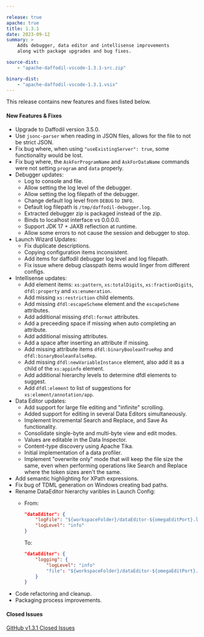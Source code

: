 ```yaml
---

release: true
apache: true
title: 1.3.1
date: 2023-09-12
summary: >
    Adds debugger, data editor and intellisense improvements
    along with package upgrades and bug fixes.

source-dist:
    - "apache-daffodil-vscode-1.3.1-src.zip"

binary-dist:
    - "apache-daffodil-vscode-1.3.1.vsix"
---
```


This release contains new features and fixes listed below.

#### New Features & Fixes

* Upgrade to Daffodil version 3.5.0.
* Use `jsonc-parser` when reading in JSON files, allows for the file to not be strict JSON.
* Fix bug where, when using `"useExistingServer": true`, some functionality would be lost.
* Fix bug where, the `AskForProgramName` and `AskForDataName` commands were not setting `program` and `data` properly.
* Debugger updates:
    * Log to console and file.
    * Allow setting the log level of the debugger.
    * Allow setting the log filepath of the debugger.
    * Change default log level from `DEBUG` to `INFO`.
    * Default log filepath is `/tmp/daffodil-debugger.log`.
    * Extracted debugger zip is packaged instead of the zip.
    * Binds to localhost interface vs 0.0.0.0.
    * Support JDK 17 + JAXB reflection at runtime.
    * Allow some errors to not cause the session and debugger to stop.
* Launch Wizard Updates:
    * Fix duplicate descriptions.
    * Copying configuration items inconsistent.
    * Add items for daffodil debugger log level and log filepath.
    * Fix issue where debug classpath items would linger from different configs.
* Intellisense updates:
    * Add element items: `xs:pattern`, `xs:totalDigits`, `xs:fractionDigits`, `dfdl:property` and `xs:enumeration`.
    * Add missing `xs:restriction` child elements.
    * Add missing `dfdl:escapeScheme` element and the `escapeScheme` attributes.
    * Add additional missing `dfdl:format` attributes.
    * Add a preceeding space if missing when auto completing an attribute.
    * Add additional missing attributes.
    * Add a space after inserting an attribute if missing.
    * Add missing attribute items `dfdl:binaryBooleanTrueRep` and `dfdl:binaryBooleanFalseRep`.
    * Add missing `dfdl:newVariableInstance` element, also add it as a child of the `xs:appinfo` element.
    * Add additional hierarchy levels to determine dfdl elements to suggest.
    * Add `dfdl:element` to list of suggestions for `xs:element/annotation/app`.
* Data Editor updates:
    * Add support for large file editing and "infinite" scrolling.
    * Added support for editing in several Data Editors simultaneously.
    * Implement Incremental Search and Replace, and Save As functionality.
    * Consolidate single-byte and multi-byte view and edit modes.
    * Values are editable in the Data Inspector.
    * Content-type discovery using Apache Tika.
    * Initial implementation of a data profiler.
    * Implement "overwrite only" mode that will keep the file size the same, even when performing operations like Search and Replace where the token sizes aren't the same.
* Add semantic highlighting for XPath expressions.
* Fix bug of TDML generation on Windows creating bad paths.
* Rename DataEditor hierarchy varibles in Launch Config:
    * From:
    
        ```json
        "dataEditor": {
            "logFile": "${workspaceFolder}/dataEditor-${omegaEditPort}.log",
            "logLevel": "info"
        }
        ```

        To:

        ```json
        "dataEditor": {
            "logging": {
                "logLevel": "info"
                "file": "${workspaceFolder}/dataEditor-${omegaEditPort}.log",
            }
        }
        ```
* Code refactoring and cleanup.
* Packaging process improvements.

#### Closed Issues

[GitHub v1.3.1 Closed Issues](https://github.com/apache/daffodil-vscode/milestone/10?closed=1)
